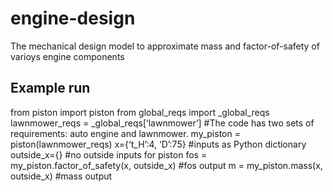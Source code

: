 # engine-design
The mechanical design model to approximate mass and factor-of-safety of varioys engine components

## Example run
from piston import piston
from global_reqs import _global_reqs
lawnmower_reqs = _global_reqs[‘lawnmower’]              #The code has two sets of requirements: auto engine and lawnmower.
my_piston = piston(lawnmower_reqs)
x={‘t_H’:4, ‘D’:75}                                     #inputs as Python dictionary
outside_x={}                                            #no outside inputs for piston
fos = my_piston.factor_of_safety(x, outside_x)          #fos output
m = my_piston.mass(x, outside_x)                        #mass output

